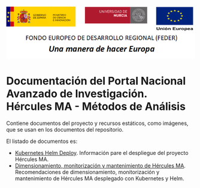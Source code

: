 ![](./media/CabeceraDocumentosMD.png)

# Documentación del Portal Nacional Avanzado de Investigación. Hércules MA - Métodos de Análisis

Contiene documentos del proyecto y recursos estáticos, como imágenes, que se usan en los documentos del repositorio.

El listado de documentos es:

- [Kubernetes Helm Deploy](./kubernetes-helm-deploy.md). Información pare el despliegue del proyecto Hércules MA.
- [Dimensionamiento, monitorización y mantenimiento de Hércules MA](./Monitorización%20y%20mantenimiento%20de%20componentes.md). Recomendaciones de dimensionamiento, monitorización y mantenimiento de Hércules MA desplegado con Kubernetes y Helm.
